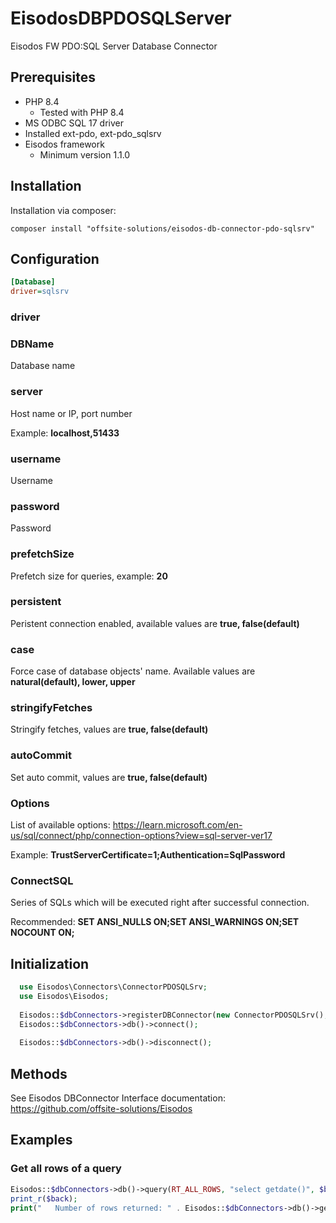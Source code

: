 # EisodosDBPDOSQLServer
Eisodos FW PDO:SQL Server Database Connector

## Prerequisites
- PHP 8.4
  - Tested with PHP 8.4
- MS ODBC SQL 17 driver 
- Installed ext-pdo, ext-pdo_sqlsrv
- Eisodos framework
  - Minimum version 1.1.0

## Installation
Installation via composer:
```
composer install "offsite-solutions/eisodos-db-connector-pdo-sqlsrv"
```

## Configuration

```ini
[Database]
driver=sqlsrv

```

### driver

### DBName 
Database name

### server 
Host name or IP, port number

Example: **localhost,51433**

### username
Username

### password
Password

### prefetchSize
Prefetch size for queries, example: **20**

### persistent
Peristent connection enabled, available values are **true, false(default)**

### case
Force case of database objects' name. Available values are **natural(default), lower, upper**

### stringifyFetches
Stringify fetches, values are **true, false(default)**

### autoCommit
Set auto commit, values are **true, false(default)**

### Options
List of available options: https://learn.microsoft.com/en-us/sql/connect/php/connection-options?view=sql-server-ver17

Example: **TrustServerCertificate=1;Authentication=SqlPassword**

### ConnectSQL
Series of SQLs which will be executed right after successful connection.

Recommended: **SET ANSI_NULLS ON;SET ANSI_WARNINGS ON;SET NOCOUNT ON;**

## Initialization
```php
  use Eisodos\Connectors\ConnectorPDOSQLSrv;
  use Eisodos\Eisodos;
  
  Eisodos::$dbConnectors->registerDBConnector(new ConnectorPDOSQLSrv(), 0);
  Eisodos::$dbConnectors->db()->connect();
  
  Eisodos::$dbConnectors->db()->disconnect();
```

## Methods
See Eisodos DBConnector Interface documentation: https://github.com/offsite-solutions/Eisodos

## Examples
### Get all rows of a query
```php
Eisodos::$dbConnectors->db()->query(RT_ALL_ROWS, "select getdate()", $back);
print_r($back);
print("   Number of rows returned: " . Eisodos::$dbConnectors->db()->getLastQueryTotalRows() . "\n");
```

